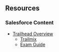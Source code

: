 ## Resources

### Salesforce Content

- [Trailhead Overview](https://trailhead.salesforce.com/credentials/identityandaccessmanagementdesigner)
  - [Trailmix](https://trailhead.salesforce.com/en/users/00550000006yDdKAAU/trailmixes/architect-identity-and-access-management)
  - [Exam Guide](https://trailhead.salesforce.com/help?article=Salesforce-Certified-Identity-and-Access-Management-Designer-Exam-Guide)
